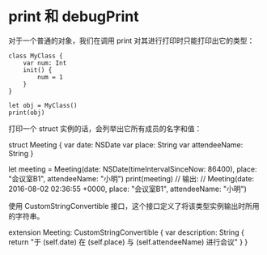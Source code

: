 # print 和 debugPrint

对于一个普通的对象，我们在调用 print 对其进行打印时只能打印出它的类型：

	class MyClass {
	    var num: Int
	    init() {
	        num = 1
	    }
	}
	
	let obj = MyClass()
	print(obj)
	
打印一个 struct 实例的话，会列举出它所有成员的名字和值：

struct Meeting {
    var date: NSDate
    var place: String
    var attendeeName: String
}

let meeting = Meeting(date: NSDate(timeIntervalSinceNow: 86400),
    place: "会议室B1",
    attendeeName: "小明")
print(meeting)
// 输出:
// Meeting(date: 2016-08-02 02:36:55 +0000, place: "会议室B1", attendeeName: "小明")

使用 CustomStringConvertible 接口，这个接口定义了将该类型实例输出时所用的字符串。

extension Meeting: CustomStringConvertible {
    var description: String {
        return "于 \(self.date) 在 \(self.place) 与 \(self.attendeeName) 进行会议"
    }
}